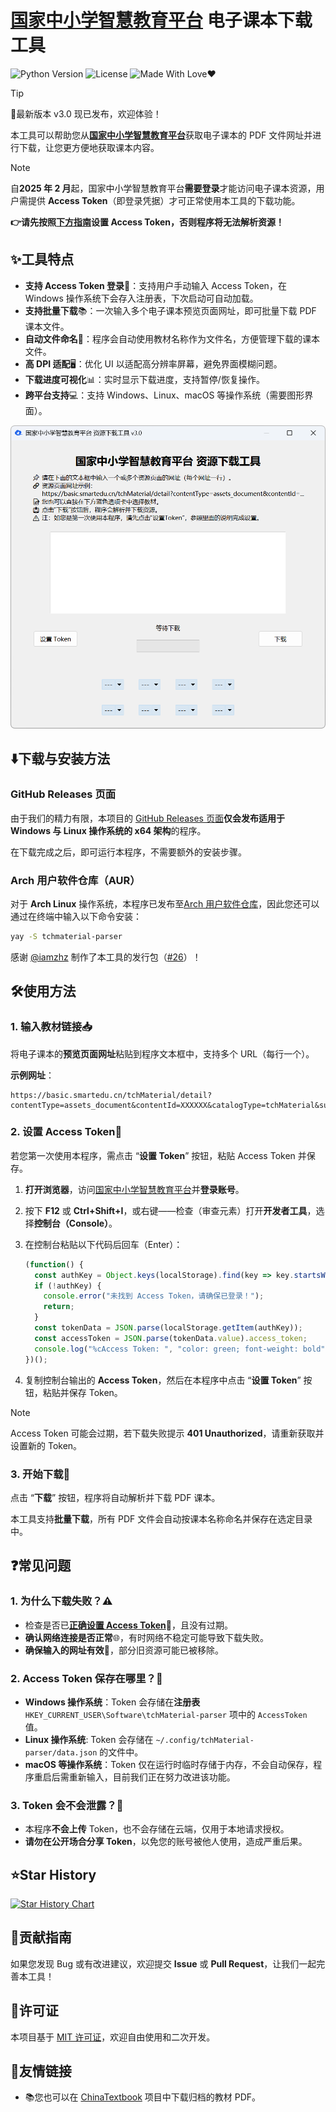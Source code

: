 # [国家中小学智慧教育平台](https://basic.smartedu.cn/tchMaterial/) 电子课本下载工具

![Python Version](https://img.shields.io/badge/Python-3.x-blue.svg)
![License](https://img.shields.io/badge/License-MIT-green.svg)
![Made With Love❤️](https://img.shields.io/badge/Made_With-%E2%9D%A4-red.svg)

> [!TIP]
> 🚀最新版本 v3.0 现已发布，欢迎体验！

本工具可以帮助您从[**国家中小学智慧教育平台**](https://basic.smartedu.cn/tchMaterial/)获取电子课本的 PDF 文件网址并进行下载，让您更方便地获取课本内容。

> [!NOTE]
>
> 自**2025 年 2 月**起，国家中小学智慧教育平台**需要登录**才能访问电子课本资源，用户需提供 **Access Token**（即登录凭据）才可正常使用本工具的下载功能。
>
> **👉请先按照[下方指南](#2-设置-access-token)设置 Access Token，否则程序将无法解析资源！**

## ✨工具特点

- **支持 Access Token 登录**🔑：支持用户手动输入 Access Token，在 Windows 操作系统下会存入注册表，下次启动可自动加载。
- **支持批量下载**📚：一次输入多个电子课本预览页面网址，即可批量下载 PDF 课本文件。
- **自动文件命名**📂：程序会自动使用教材名称作为文件名，方便管理下载的课本文件。
- **高 DPI 适配**🖥️：优化 UI 以适配高分辨率屏幕，避免界面模糊问题。
- **下载进度可视化**📊：实时显示下载进度，支持暂停/恢复操作。
- **跨平台支持**💻：支持 Windows、Linux、macOS 等操作系统（需要图形界面）。

![程序截图](./res/PixPin_2025-03-14_23-44-26.png)

## ⬇️下载与安装方法

### GitHub Releases 页面

由于我们的精力有限，本项目的 [GitHub Releases 页面](https://github.com/happycola233/tchMaterial-parser/releases)**仅会发布适用于 Windows 与 Linux 操作系统的 x64 架构**的程序。

在下载完成之后，即可运行本程序，不需要额外的安装步骤。

### Arch 用户软件仓库（AUR）

对于 **Arch Linux** 操作系统，本程序已发布至[Arch 用户软件仓库](https://aur.archlinux.org/packages/tchmaterial-parser)，因此您还可以通过在终端中输入以下命令安装：

```sh
yay -S tchmaterial-parser
```

感谢 [@iamzhz](https://github.com/iamzhz) 制作了本工具的发行包（[#26](../../issues/26)）！

## 🛠️使用方法

### 1. 输入教材链接📥

将电子课本的**预览页面网址**粘贴到程序文本框中，支持多个 URL（每行一个）。

**示例网址**：

```text
https://basic.smartedu.cn/tchMaterial/detail?contentType=assets_document&contentId=XXXXXX&catalogType=tchMaterial&subCatalog=tchMaterial
```

### 2. 设置 Access Token🔑

若您第一次使用本程序，需点击 “**设置 Token**” 按钮，粘贴 Access Token 并保存。

1. **打开浏览器**，访问[国家中小学智慧教育平台](https://auth.smartedu.cn/uias/login)并**登录账号**。
2. 按下 **F12** 或 **Ctrl+Shift+I**，或右键——检查（审查元素）打开**开发者工具**，选择**控制台（Console）**。
3. 在控制台粘贴以下代码后回车（Enter）：

   ```js
   (function() {
     const authKey = Object.keys(localStorage).find(key => key.startsWith("ND_UC_AUTH"));
     if (!authKey) {
       console.error("未找到 Access Token，请确保已登录！");
       return;
     }
     const tokenData = JSON.parse(localStorage.getItem(authKey));
     const accessToken = JSON.parse(tokenData.value).access_token;
     console.log("%cAccess Token: ", "color: green; font-weight: bold", accessToken);
   })();
   ```
  
4. 复制控制台输出的 **Access Token**，然后在本程序中点击 “**设置 Token**” 按钮，粘贴并保存 Token。

> [!NOTE]
> Access Token 可能会过期，若下载失败提示 **401 Unauthorized**，请重新获取并设置新的 Token。

### 3. 开始下载🚀

点击 “**下载**” 按钮，程序将自动解析并下载 PDF 课本。

本工具支持**批量下载**，所有 PDF 文件会自动按课本名称命名并保存在选定目录中。

## ❓常见问题

### 1. 为什么下载失败？⚠️

- 检查是否已[**正确设置 Access Token**](#2-设置-access-token)🔑，且没有过期。
- **确认网络连接是否正常**🌐，有时网络不稳定可能导致下载失败。
- **确保输入的网址有效**🔗，部分旧资源可能已被移除。

### 2. Access Token 保存在哪里？💾

- **Windows 操作系统**：Token 会存储在**注册表** `HKEY_CURRENT_USER\Software\tchMaterial-parser` 项中的 `AccessToken` 值。
- **Linux 操作系统**: Token 会存储在 `~/.config/tchMaterial-parser/data.json` 的文件中。
- **macOS 等操作系统**：Token 仅在运行时临时存储于内存，不会自动保存，程序重启后需重新输入，目前我们正在努力改进该功能。

### 3. Token 会不会泄露？🔐

- 本程序**不会上传** Token，也不会存储在云端，仅用于本地请求授权。
- **请勿在公开场合分享 Token**，以免您的账号被他人使用，造成严重后果。

## ⭐Star History

[![Star History Chart](https://api.star-history.com/svg?repos=happycola233/tchMaterial-parser&type=Date)](https://star-history.com/#happycola233/tchMaterial-parser&Date)

## 🤝贡献指南

如果您发现 Bug 或有改进建议，欢迎提交 **Issue** 或 **Pull Request**，让我们一起完善本工具！

## 📜许可证

本项目基于 [MIT 许可证](LICENSE)，欢迎自由使用和二次开发。

## 💌友情链接

- 📚您也可以在 [ChinaTextbook](https://github.com/TapXWorld/ChinaTextbook) 项目中下载归档的教材 PDF。
